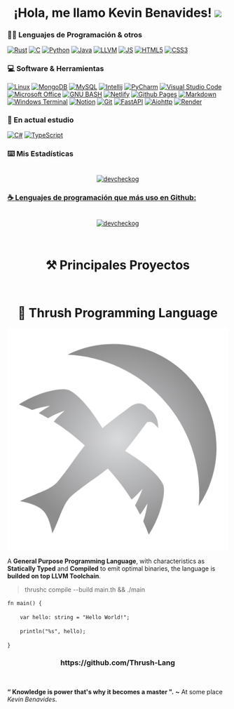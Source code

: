 <h1 align="center">
¡Hola, me llamo Kevin Benavides!
	<a href="https://github.com/DevCheckOG" target="_self">
		<img src="https://media.giphy.com/media/hvRJCLFzcasrR4ia7z/giphy.gif" width="30">
	</a>
</h1>

### 👨‍💻 Lenguajes de Programación & otros

<p>
    <a href="https://github.com/DevCheckOG"><img alt="Rust" src="https://a11ybadges.com/badge?logo=rust"></a>
    <a href="https://github.com/DevCheckOG"><img alt="C" src="https://a11ybadges.com/badge?logo=c"></a>	
    <a href="https://github.com/DevCheckOG"><img alt="Python" src="https://a11ybadges.com/badge?logo=python"></a>
    <a href="https://github.com/DevCheckOG"><img alt="Java" src="https://a11ybadges.com/badge?logo=java"></a>
    <a href="https://github.com/DevCheckOG"><img alt="LLVM" src="https://a11ybadges.com/badge?logo=llvm"></a>
    <a href="https://github.com/DevCheckOG"><img alt="JS" src="https://a11ybadges.com/badge?logo=javascript"></a>
    <a href="https://github.com/DevCheckOG"><img alt="HTML5" src="https://a11ybadges.com/badge?logo=html5"></a>
    <a href="https://github.com/DevCheckOG"><img alt="CSS3" src="https://a11ybadges.com/badge?logo=css3"></a>

### 💻 Software & Herramientas

<p>
    <a href="https://github.com/DevCheckOG"><img alt="Linux" src="https://img.shields.io/badge/Linux-FCC624?style=for-the-badge&logo=linux&logoColor=black"></a>	
    <a href="https://github.com/DevCheckOG"><img alt="MongoDB" src="https://img.shields.io/badge/MongoDB-4EA94B?style=for-the-badge&logo=mongodb&logoColor=white"></a>
    <a href="https://github.com/DevCheckOG"><img alt="MySQL" src="https://img.shields.io/badge/mysql-4479A1.svg?style=for-the-badge&logo=mysql&logoColor=white"></a>
    <a href="https://github.com/DevCheckOG"><img alt="Intellij" src="https://img.shields.io/badge/IntelliJ_IDEA-000000.svg?style=for-the-badge&logo=intellij-idea&logoColor=white"></a>
    <a href="https://github.com/DevCheckOG"><img alt="PyCharm" src="https://img.shields.io/badge/pycharm-143?style=for-the-badge&logo=pycharm&logoColor=black&color=black&labelColor=green"></a>
    <a href="https://github.com/DevCheckOG"><img alt="Visual Studio Code" src="https://img.shields.io/badge/Visual_Studio_Code-0078D4?style=for-the-badge&logo=visual%20studio%20code&logoColor=white"></a>
    <a href="https://github.com/DevCheckOG"><img alt="Microsoft Office" src="https://img.shields.io/badge/Microsoft_Office-D83B01?style=for-the-badge&logo=microsoft-office&logoColor=white"></a>
    <a href="https://github.com/DevCheckOG"><img alt="GNU BASH" src="https://img.shields.io/badge/GNU%20Bash-4EAA25?style=for-the-badge&logo=GNU%20Bash&logoColor=white"></a>
    <a href="https://github.com/DevCheckOG"><img alt="Netlify" src="https://img.shields.io/badge/Netlify-00C7B7?style=for-the-badge&logo=netlify&logoColor=white"></a>
    <a href="https://github.com/DevCheckOG"><img alt="Github Pages" src="https://img.shields.io/badge/github%20pages-121013?style=for-the-badge&logo=github&logoColor=white"></a>
    <a href="https://github.com/DevCheckOG"><img alt="Markdown" src="https://img.shields.io/badge/markdown-%23000000.svg?style=for-the-badge&logo=markdown&logoColor=white"></a>
    <a href="https://github.com/DevCheckOG"><img alt="Windows Terminal" src="https://img.shields.io/badge/Windows%20Terminal-%234D4D4D.svg?style=for-the-badge&logo=windows-terminal&logoColor=white"></a>
    <a href="https://github.com/DevCheckOG"><img alt="Notion" src="https://img.shields.io/badge/Notion-%23000000.svg?style=for-the-badge&logo=notion&logoColor=white"></a>	
    <a href="https://github.com/DevCheckOG"><img alt="Git" src="https://img.shields.io/badge/git-%23F05033.svg?style=for-the-badge&logo=git&logoColor=white"></a>	
<a href="https://github.com/DevCheckOG"><img alt="FastAPI" src="https://img.shields.io/badge/FastAPI-005571?style=for-the-badge&logo=fastapi"></a>
    <a href="https://github.com/DevCheckOG"><img alt="Aiohttp" src="https://img.shields.io/badge/iohttp-%232C5bb4.svg?style=for-the-badge&logo=aiohttp&logoColor=white"></a>
    <a href="https://github.com/DevCheckOG"><img alt="Render" src="https://img.shields.io/badge/Render-%46E3B7.svg?style=for-the-badge&logo=render&logoColor=white"></a>
</p>

### 📖 En actual estudio

<p>
   <a href="https://github.com/DevCheckOG"><img alt="C#" src="https://a11ybadges.com/badge?logo=csharp"></a>
   <a href="https://github.com/DevCheckOG"><img alt="TypeScript" src="https://a11ybadges.com/badge?logo=typescript"></a>
</p>

### ⌨️ Mis Estadísticas

<p align="center">
	<br/>
	<a href="https://github.com/DevCheckOG">
	<img width="49.5%" src="https://github-readme-stats.vercel.app/api?username=devcheckog&show_icons=true&theme=transparent&locale=es" alt="devcheckog">
	<br/>
</p>

### ☕ Lenguajes de programación que más uso en Github:

<p align="center">
	<br/>
	<a href="https://github.com/DevCheckOG">
	<img src="https://github-readme-stats.vercel.app/api/top-langs/?username=devcheckog&langs_count=7&layout=compact&theme=transparent&locale=es" alt="devcheckog">
	</a>
</p>
<br/>

<h1 align= "center">⚒️ Principales Proyectos</h1>
<br/>
<h1 align= "center">🦅 Thrush Programming Language</h1>

<p align="center">
  <img src= "https://github.com/Thrush-Lang/.github/blob/main/assets/Thrush.png" alt= "logo" style= "width: 1hv; height: 1hv;"> </img>
</p>

A **General Purpose Programming Language**, with characteristics as **Statically Typed** and **Compiled** to emit optimal binaries, the language is **builded on top LLVM Toolchain**.

> thrushc compile --build main.th && ./main

```
fn main() {

    var hello: string = "Hello World!";

    println("%s", hello);

}
```

<h3 align="center">https://github.com/Thrush-Lang</h3>

<br/>

**“ Knowledge is power that's why it becomes a master ".** **~** At some place *Kevin Benavides*.
